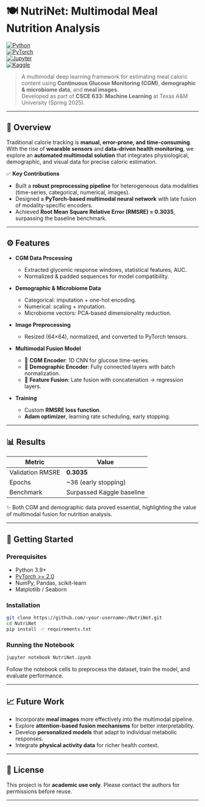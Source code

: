 # 🍽️ NutriNet: Multimodal Meal Nutrition Analysis  

[![Python](https://img.shields.io/badge/Python-3.9+-blue.svg)](https://www.python.org/)  
[![PyTorch](https://img.shields.io/badge/PyTorch-2.0+-red.svg)](https://pytorch.org/)  
[![Jupyter](https://img.shields.io/badge/Jupyter-Notebook-orange.svg)](https://jupyter.org/)  
[![Kaggle](https://img.shields.io/badge/Kaggle-Competition-success.svg)](https://www.kaggle.com/)  

> A multimodal deep learning framework for estimating meal caloric content using **Continuous Glucose Monitoring (CGM)**, **demographic & microbiome data**, and **meal images**.  
> Developed as part of **CSCE 633: Machine Learning** at Texas A&M University (Spring 2025).  

---

## 📌 Overview  

Traditional calorie tracking is **manual, error-prone, and time-consuming**. With the rise of **wearable sensors** and **data-driven health monitoring**, we explore an **automated multimodal solution** that integrates physiological, demographic, and visual data for precise caloric estimation.  

✅ **Key Contributions**  
- Built a **robust preprocessing pipeline** for heterogeneous data modalities (time-series, categorical, numerical, images).  
- Designed a **PyTorch-based multimodal neural network** with late fusion of modality-specific encoders.  
- Achieved **Root Mean Square Relative Error (RMSRE) = 0.3035**, surpassing the baseline benchmark.  

---

## ⚙️ Features  

- **CGM Data Processing**  
  - Extracted glycemic response windows, statistical features, AUC.  
  - Normalized & padded sequences for model compatibility.  

- **Demographic & Microbiome Data**  
  - Categorical: imputation + one-hot encoding.  
  - Numerical: scaling + imputation.  
  - Microbiome vectors: PCA-based dimensionality reduction.  

- **Image Preprocessing**  
  - Resized (64×64), normalized, and converted to PyTorch tensors.  

- **Multimodal Fusion Model**  
  - 🧩 **CGM Encoder**: 1D CNN for glucose time-series.  
  - 🧬 **Demographic Encoder**: Fully connected layers with batch normalization.  
  - 🔗 **Feature Fusion**: Late fusion with concatenation → regression layers.  

- **Training**  
  - Custom **RMSRE loss function**.  
  - **Adam optimizer**, learning rate scheduling, early stopping.  

---

## 📊 Results  

| Metric | Value |
|--------|-------|
| Validation RMSRE | **0.3035** |
| Epochs | ~36 (early stopping) |
| Benchmark | Surpassed Kaggle baseline |

✨ Both CGM and demographic data proved essential, highlighting the value of multimodal fusion for nutrition analysis.  

---

## 🚀 Getting Started  

### Prerequisites  
- Python 3.9+  
- [PyTorch >= 2.0](https://pytorch.org/)  
- NumPy, Pandas, scikit-learn  
- Matplotlib / Seaborn  

### Installation  

```bash
git clone https://github.com/<your-username>/NutriNet.git
cd NutriNet
pip install -r requirements.txt
```

### Running the Notebook  

```bash
jupyter notebook NutriNet.ipynb
```

Follow the notebook cells to preprocess the dataset, train the model, and evaluate performance.  

---

## 📈 Future Work  

- Incorporate **meal images** more effectively into the multimodal pipeline.  
- Explore **attention-based fusion mechanisms** for better interpretability.  
- Develop **personalized models** that adapt to individual metabolic responses.  
- Integrate **physical activity data** for richer health context.  

---

## 📜 License  

This project is for **academic use only**. Please contact the authors for permissions before reuse.  

---
